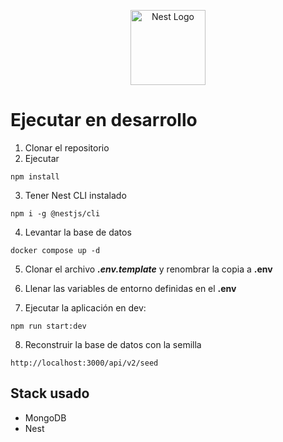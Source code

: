 <p align="center">
  <a href="http://nestjs.com/" target="blank"><img src="https://nestjs.com/img/logo-small.svg" width="120" alt="Nest Logo" /></a>
</p>

# Ejecutar en desarrollo

1. Clonar el repositorio
2. Ejecutar

```
npm install
```

3. Tener Nest CLI instalado

```
npm i -g @nestjs/cli
```

4. Levantar la base de datos

```
docker compose up -d
```

5. Clonar el archivo **_.env.template_** y renombrar la copia a **.env**

6. Llenar las variables de entorno definidas en el **.env**

7. Ejecutar la aplicación en dev:

```
npm run start:dev
```

8. Reconstruir la base de datos con la semilla

```
http://localhost:3000/api/v2/seed
```

## Stack usado

- MongoDB
- Nest
